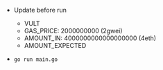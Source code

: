 - Update before run 
  - VULT
  - GAS_PRICE: 2000000000 (2gwei)
  - AMOUNT_IN: 4000000000000000000 (4eth)
  - AMOUNT_EXPECTED

- `go run main.go`